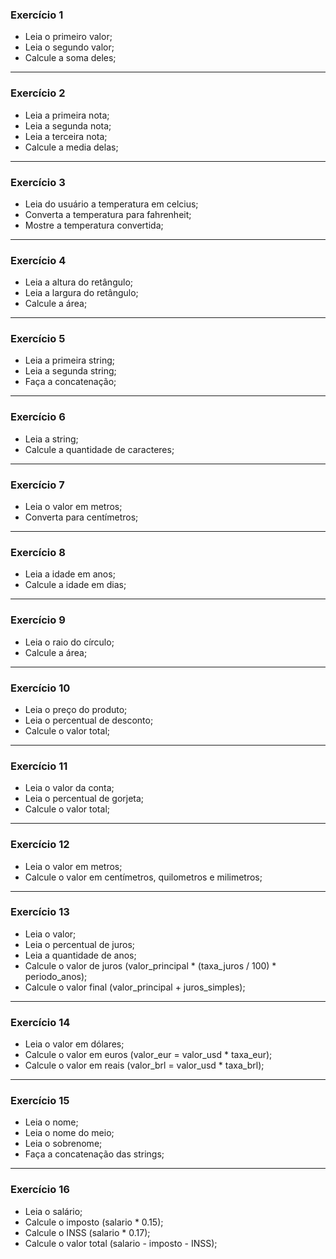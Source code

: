 ### Exercício 1 

- Leia o primeiro valor;
- Leia o segundo valor;
- Calcule a soma deles;
<hr>

### Exercício 2 

- Leia a primeira nota;
- Leia a segunda nota;
- Leia a terceira nota;
- Calcule a media delas;
<hr>

### Exercício 3 

- Leia do usuário a temperatura em celcius;
- Converta a temperatura para fahrenheit;
- Mostre a temperatura convertida;
<hr>

### Exercício 4 

- Leia a altura do retângulo;
- Leia a largura do retângulo;
- Calcule a área;
<hr>

### Exercício 5 

- Leia a primeira string;
- Leia a segunda string;
- Faça a concatenação;
<hr>

### Exercício 6 

- Leia a string;
- Calcule a quantidade de caracteres;
<hr>

### Exercício 7 

- Leia o valor em metros;
- Converta para centímetros;
<hr>

### Exercício 8 

- Leia a idade em anos;
- Calcule a idade em dias;
<hr>

### Exercício 9 

- Leia o raio do círculo;
- Calcule a área;
<hr>

### Exercício 10 

- Leia o preço do produto;
- Leia o percentual de desconto;
- Calcule o valor total;
<hr>

### Exercício 11 

- Leia o valor da conta;
- Leia o percentual de gorjeta;
- Calcule o valor total;
<hr>

### Exercício 12 

- Leia o valor em metros;
- Calcule o valor em centímetros, quilometros e milimetros;
<hr>

### Exercício 13 

- Leia o valor;
- Leia o percentual de juros;
- Leia a quantidade de anos;
- Calcule o valor de juros (valor_principal * (taxa_juros / 100) * periodo_anos);
- Calcule o valor final (valor_principal + juros_simples);
<hr>

### Exercício 14 

- Leia o valor em dólares;
- Calcule o valor em euros (valor_eur = valor_usd * taxa_eur);
- Calcule o valor em reais (valor_brl = valor_usd * taxa_brl);
<hr>

### Exercício 15 

- Leia o nome;
- Leia o nome do meio;
- Leia o sobrenome;
- Faça a concatenação das strings;
<hr>

### Exercício 16 

- Leia o salário;
- Calcule o imposto (salario * 0.15);
- Calcule o INSS (salario * 0.17);
- Calcule o valor total (salario - imposto - INSS);